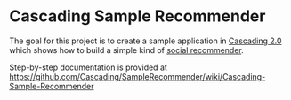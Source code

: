 Cascading Sample Recommender
============================
The goal for this project is to create a sample application in
[Cascading 2.0](http://www.cascading.org/) which shows how to build a
simple kind of [social
recommender](http://en.wikipedia.org/wiki/Recommender_system).

Step-by-step documentation is provided at https://github.com/Cascading/SampleRecommender/wiki/Cascading-Sample-Recommender
